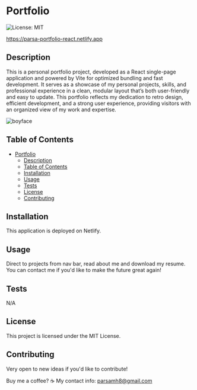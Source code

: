 # Portfolio
  ![License: MIT](https://img.shields.io/badge/License-MIT-e.svg)

  https://parsa-portfolio-react.netlify.app

## Description

This is a personal portfolio project, developed as a React single-page application and powered by Vite for optimized bundling and fast development. It serves as a showcase of my personal projects, skills, and professional experience in a clean, modular layout that’s both user-friendly and easy to update. This portfolio reflects my dedication to retro design, efficient development, and a strong user experience, providing visitors with an organized view of my work and expertise.

![boyface](https://github.com/user-attachments/assets/65e3082f-c7c0-4f7e-9272-3652db00f135)


## Table of Contents

- [Portfolio](#portfolio)
  - [Description](#description)
  - [Table of Contents](#table-of-contents)
  - [Installation](#installation)
  - [Usage](#usage)
  - [Tests](#tests)
  - [License](#license)
  - [Contributing](#contributing)


## Installation

This application is deployed on Netlify.


## Usage

Direct to projects from nav bar, read about me and download my resume. You can contact me if you'd like to make the future great again!


## Tests

N/A


## License

This project is licensed under the MIT License.


## Contributing

Very open to new ideas if you'd like to contribute!

Buy me a coffee? ☕
My contact info: parsamh8@gmail.com